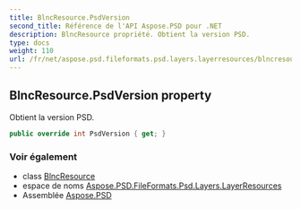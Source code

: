 ```yaml
---
title: BlncResource.PsdVersion
second_title: Référence de l'API Aspose.PSD pour .NET
description: BlncResource propriété. Obtient la version PSD.
type: docs
weight: 110
url: /fr/net/aspose.psd.fileformats.psd.layers.layerresources/blncresource/psdversion/
---
```

## BlncResource.PsdVersion property

Obtient la version PSD.

```csharp
public override int PsdVersion { get; }
```

### Voir également

* class [BlncResource](../)
* espace de noms [Aspose.PSD.FileFormats.Psd.Layers.LayerResources](../../blncresource/)
* Assemblée [Aspose.PSD](../../../)


